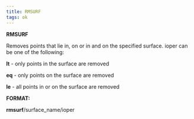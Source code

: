 ```yaml
---
title: RMSURF
tags: ok
---
```


 **RMSURF**

  Removes points that lie in, on or in and on the specified surface.
  ioper can be one of the following:
 
   **lt** - only points in the surface are removed

   **eq** - only points on the surface are removed

   **le** - all points in or on the surface are removed

**FORMAT:**

**rmsurf**/surface\_name/ioper
